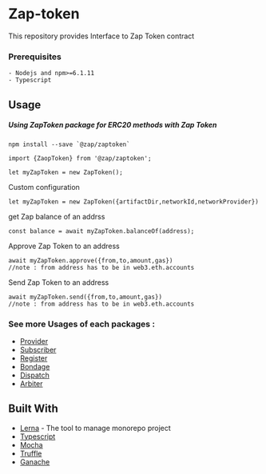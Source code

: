 # Zap-token

This repository provides Interface to Zap Token contract

### Prerequisites
```
- Nodejs and npm>=6.1.11
- Typescript
```

## Usage
##### Using ZapToken package for ERC20 methods with Zap Token
```
npm install --save `@zap/zaptoken`
```
```
import {ZaopToken} from '@zap/zaptoken';

let myZapToken = new ZapToken(); 
```

Custom configuration
``` 
let myZapToken = new ZapToken({artifactDir,networkId,networkProvider})
```

get Zap balance of an addrss
```
const balance = await myZapToken.balanceOf(address);
```
Approve Zap Token to an address
```
await myZapToken.approve({from,to,amount,gas})
//note : from address has to be in web3.eth.accounts
```
Send Zap Token to an address
```
await myZapToken.send({from,to,amount,gas})
//note : from address has to be in web3.eth.accounts
```

### See more Usages of each packages :
* [Provider](https://github.com/zapproject/Zap-monorepo/tree/master/packages/Provider/README.md)
* [Subscriber](https://github.com/zapproject/Zap-monorepo/tree/master/packages/Subscriber/README.md)
* [Register](https://github.com/zapproject/Zap-monorepo/tree/master/packages/Register/README.md)
* [Bondage](https://github.com/zapproject/Zap-monorepo/tree/master/packages/Bondage/README.md)
* [Dispatch](https://github.com/zapproject/Zap-monorepo/tree/master/packages/Dispatch/README.md)
* [Arbiter](https://github.com/zapproject/Zap-monorepo/tree/master/packages/Arbiter/README.md)


## Built With

* [Lerna](https://lernajs.io/) - The tool to manage monorepo project
* [Typescript](https://www.typescriptlang.org/) 
* [Mocha](https://mochajs.org/) 
* [Truffle](https://truffleframework.com/)
* [Ganache](https://truffleframework.com/ganache)

